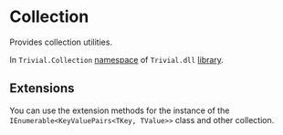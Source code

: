# Collection

Provides collection utilities.

In `Trivial.Collection` [namespace](./README) of `Trivial.dll` [library](../README).

## Extensions

You can use the extension methods for the instance of the `IEnumerable<KeyValuePairs<TKey, TValue>>` class and other collection.

